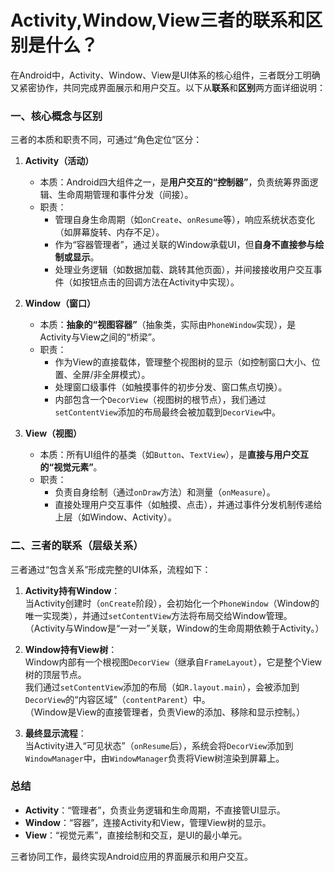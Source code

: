 # Activity,Window,View三者的联系和区别是什么？

在Android中，Activity、Window、View是UI体系的核心组件，三者既分工明确又紧密协作，共同完成界面展示和用户交互。以下从**联系**和**区别**两方面详细说明：


### **一、核心概念与区别**
三者的本质和职责不同，可通过“角色定位”区分：


1. **Activity（活动）**  
   - 本质：Android四大组件之一，是**用户交互的“控制器”**，负责统筹界面逻辑、生命周期管理和事件分发（间接）。  
   - 职责：  
     - 管理自身生命周期（如`onCreate`、`onResume`等），响应系统状态变化（如屏幕旋转、内存不足）。  
     - 作为“容器管理者”，通过关联的Window承载UI，但**自身不直接参与绘制或显示**。  
     - 处理业务逻辑（如数据加载、跳转其他页面），并间接接收用户交互事件（如按钮点击的回调方法在Activity中实现）。  


2. **Window（窗口）**  
   - 本质：**抽象的“视图容器”**（抽象类，实际由`PhoneWindow`实现），是Activity与View之间的“桥梁”。  
   - 职责：  
     - 作为View的直接载体，管理整个视图树的显示（如控制窗口大小、位置、全屏/非全屏模式）。  
     - 处理窗口级事件（如触摸事件的初步分发、窗口焦点切换）。  
     - 内部包含一个`DecorView`（视图树的根节点），我们通过`setContentView`添加的布局最终会被加载到`DecorView`中。  


3. **View（视图）**  
   - 本质：所有UI组件的基类（如`Button`、`TextView`），是**直接与用户交互的“视觉元素”**。  
   - 职责：  
     - 负责自身绘制（通过`onDraw`方法）和测量（`onMeasure`）。  
     - 直接处理用户交互事件（如触摸、点击），并通过事件分发机制传递给上层（如Window、Activity）。  


### **二、三者的联系（层级关系）**
三者通过“包含关系”形成完整的UI体系，流程如下：  

1. **Activity持有Window**：  
   当Activity创建时（`onCreate`阶段），会初始化一个`PhoneWindow`（Window的唯一实现类），并通过`setContentView`方法将布局交给Window管理。  
   （Activity与Window是“一对一”关联，Window的生命周期依赖于Activity。）  


2. **Window持有View树**：  
   Window内部有一个根视图`DecorView`（继承自`FrameLayout`），它是整个View树的顶层节点。  
   我们通过`setContentView`添加的布局（如`R.layout.main`），会被添加到`DecorView`的“内容区域”（`contentParent`）中。  
   （Window是View的直接管理者，负责View的添加、移除和显示控制。）  


3. **最终显示流程**：  
   当Activity进入“可见状态”（`onResume`后），系统会将`DecorView`添加到`WindowManager`中，由`WindowManager`负责将View树渲染到屏幕上。  


### **总结**  
- **Activity**：“管理者”，负责业务逻辑和生命周期，不直接管UI显示。  
- **Window**：“容器”，连接Activity和View，管理View树的显示。  
- **View**：“视觉元素”，直接绘制和交互，是UI的最小单元。  

三者协同工作，最终实现Android应用的界面展示和用户交互。